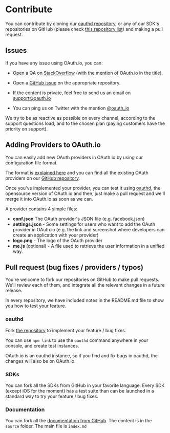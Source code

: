 
# Contribute

You can contribute by cloning our [oauthd repository](https://github.com/oauth-io/oauthd), or any of our SDK's repositories  on GitHub (please check [this repository list](https://github.com/oauth-io)) and making a pull request.

## Issues

If you have any issue using OAuth.io, you can:

* Open a QA on [StackOverflow](http://stackoverflow.com/) (with the mention of OAuth.io in the title).

* Open a [GitHub issue](https://github.com/oauth-io) on the appropriate repository.

* If the content is private, feel free to send us an email on [support@oauth.io](mailto:support@oauth.io)

* You can ping us on Twitter with the mention [@oauth_io](https://twitter.com/oauth_io)

We try to be as reactive as possible on every channel, according to the support questions load, and to the chosen plan (paying customers have the priority on support).

## Adding Providers to OAuth.io

You can easily add new OAuth providers in OAuth.io by using our configuration file format.

The format is [explained here](https://github.com/oauth-io/oauthd/wiki/Specs:-Provider's-configuration) and you can find all the existing OAuth providers on our [GitHub repository](https://github.com/oauth-io/oauthd/tree/master/providers).

Once you've implemented your provider, you can test it using [oauthd](https://github.com/oauth-io/oauthd), the opensource version of OAuth.io and then, just make a pull request and we'll merge it into OAuth.io as soon as we can.

A provider contains 4 simple files:

* __conf.json__ The OAuth provider's JSON file (e.g. facebook.json)
* __settings.json__ - Some settings for users who want to add the OAuth provider in OAuth.io (e.g. the link and screenshot where developers can create an application with your provider)
* __logo.png__ - The logo of the OAuth provider
* __me.js__ (optional) - A file used to retrieve the user information in a unified way.

## Pull request (bug fixes / providers / typos)

You're welcome to fork our repositories on GitHub to make pull requests. We'll review each of them, and integrate all the relevant changes in a future release.

In every repository, we have included notes in the README.md file to show you how to test your feature.

### oauthd

Fork [the repository](https://github.com/oauth-io/oauthd) to implement your feature / bug fixes.

You can use `npm link` to use the `oauthd` command anywhere in your console, and create test instances.

OAuth.io is an oauthd instance, so if you find and fix bugs in oauthd, the changes will also be on OAuth.io. 

### SDKs

You can fork all the SDKs from GitHub in your favorite language. Every SDK (except iOS for the moment) has a test suite than can be launched in a standard way to try your feature / bug fixes.

### Documentation

You can fork all the [documentation from GitHub](https://github.com/oauth-io/docs). The content is in the `source` folder. The main file is `index.md`
